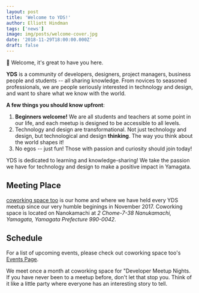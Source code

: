 ```yaml
---
layout: post
title: 'Welcome to YDS!'
author: Elliott Hindman
tags: ['news']
image: img/posts/welcome-cover.jpg
date: '2018-11-29T18:00:00.000Z'
draft: false
---
```


👋 Welcome, it's great to have you here.

**YDS** is a community of developers, designers, project managers, business people and students -- all sharing knowledge.
From novices to seasoned professionals, we are people seriously interested in technology and design, and want to share what we know with the world.

**A few things you should know upfront**:

1. **Beginners welcome!** We are all students and teachers at some point in our life, and each meetup is designed to be accessible to all levels.
2. Technology and design are transformational. Not just technology and design, but technological and design **thinking**. The way you think about the world shapes it!
3. No egos -- just fun! Those with passion and curiosity should join today!

YDS is dedicated to learning and knowledge-sharing! We take the passion we have for technology and design to make a positive impact in Yamagata.

## Meeting Place

[coworking space too](https://www.coworking-too.com/) is our home and where we have held every YDS meetup since our very humble beginings in November 2017. Coworking space is located on Nanokamachi at _2 Chome-7-38 Nanukamachi, Yamagata, Yamagata Prefecture 990-0042_.

## Schedule

For a list of upcoming events, please check out coworking space too's [Events Page](https://www.facebook.com/pg/as.works.2015/events/).

We meet once a month at coworking space for "Developer Meetup Nights. If you have never been to a meetup before, don't let that stop you. Think of it like a little party where everyone has an interesting story to tell.
